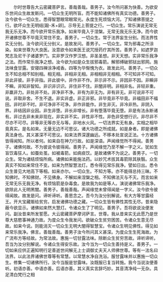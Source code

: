 <!-- { "loadSidebar": true } -->
　　尔时世尊告大云密藏菩萨言。善哉善哉。善男子。汝今所问甚为快善。为欲安乐世间众生故发斯问。一切众生无明所盲。而不能知诸佛所有真实功德。善男子。汝今欲令一切众生。悉得智慧眼常眼常光。永度生死烦恼大河。了知诸佛菩提之行。欲坏众生无明结[穀-禾+卵]。示导无上菩提之行。一切众生。常乐演说无常无我无乐无净。而今欲开常乐我净。如来毕竟入于涅槃。无常无我无乐无净。而今欲开诸佛世尊不毕竟灭常住不变。善男子。一切众生。常于法界妄生分别。而法界性实无分别。汝今欲问无分别义。是故发问。善男子。一切众生。常为邪毒之所涂染。如来世尊为大良医。汝意欲令如来医王说咒授药疗其所苦。善男子。如遮罗迦梵志及尼干子诸婆罗门。实非罗汉作罗汉想。非圣圣想。非天天想。实非常乐我净之法。而作常乐我净之想。汝今欲为如是众生拔邪毒箭。解邪缚破邪狱出邪网。施法味食甘露。安寝四禅涂净戒香。四等为华惭愧为衣。故发此问。善男子。一切众生不知总相不知别相。相无相。非相非无相。非相相非无相相。不可知非不可知。非此非彼。非手非指。非此彼中。非作非不作。非示非不示。非因非不因。非瞬非不瞬。非知非智知。非识非识识。非住非不住。非闇非明。非相非名。非轻非重。非羸非力。非处非不处。非净非不净。非有为非无为。非有非无。非可说非不可说。非取非舍。不生不退。非实非虚。非正非邪。非毕竟非不毕竟。非福田非不福田。非时非不时。非可净非不可净。非作非能作。非生非灭。非冷非热。非阴入界。非结因非业因。非生非堕。非长非增长。非有堕落毕竟无堕。非是有法永断诸有。非过去非未来非现在。非实非不实。非性非不性。非色非受想行识。非尽非不尽亦不可尽。非等非无等亦无与等。非地水火风。一切法界实无有身。实相之相毕竟真实。是名如来。无量无边不可思议。诸大功德之所成就。如是身者。即是诸佛真法身也。其义甚深不可思议。如来法界深邃幽远。不移本处宣说正法。十方诸佛皆得闻知。所以者何。如来自在神力行故。如是深语。声闻缘觉所不得闻。善男子。诸佛何故。不为彼说令彼得闻。善男子。声闻缘觉乃至不解一字之义。犹如生盲饮毒狂人。如蚕处茧。如被毒箭。如病痰饮。是故诸佛不为说之。善男子。一切众生。常为诸结烦恼所病。诸佛如来能施法药。以妙咒术拔其毒箭除其肤翳。众生真实不知如来常住不变。如来为然智慧法灯。悉令得见常乐我净。譬如日出。悉令众生普见大地高下等相。如来亦尔。一切众生。不知方等。亦不能得总持三昧。不知佛时。不知佛财。不见佛身。不解如来涅槃之相。不知佛法灭与不灭。而言如来无常无乐无我无净。有烦恼箭是杂毒食。是故我为如是等人。演说诸佛常乐我净。欲除此人无明黑闇。善男子。善哉善哉。声闻缘觉未曾得闻是一字义。汝今欲令彼得闻故。故发是问。谛听谛听。善思念之。吾今为汝分别解说。有大方等甘露经王。开大宝藏赈给贫穷。启发诸佛功德之藏。一切众生皆有佛性其性无尽。昔来隐蔽今欲显示。诸佛如来然大慧灯。令诸众生了了明见。善男子。吾将欲说汝便发问。副汝昔来所发誓愿。大云密藏菩萨摩诃萨言。世尊。我从昔来实无此愿乃是世尊大慈愍事神通力故。为度众生令我发问。欲破众生贫穷困苦。令诸众生意无尽故。如来今说。则能消灭一切众生无明大闇得智慧宝。令诸众生明见佛性。得见如来常乐我净。佛言。善哉善哉。善男子汝今所问其义甚深。为度众生生死海故。为广流布方等经故。为常法故。惠施一切甘露法味。除断众生贫穷苦故。谛听谛听。吾当为汝分别解说。令诸众生得安乐故。汝今当为一切众生善持是义。善男子。一切如来应供正遍知明行足善逝世间解无上士调御丈夫天人师佛世尊。等有一法名曰法界。以此法界诸佛世尊等有常慧。以常慧水净自洗浴。服甘露味并以惠施一切众生。修集一切诸佛所行。汝今当服是甘露味。汝既服已复当转施。我今当说汝便善听。初语亦善。中语亦善。后语亦善。其义真实言辞巧妙。其音清净纯一无杂。具足清白梵行之相
